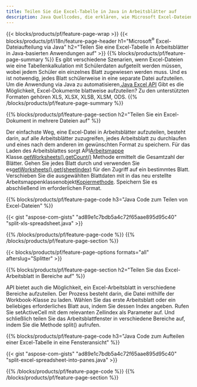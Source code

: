 ```yaml
---
title: Teilen Sie die Excel-Tabelle in Java in Arbeitsblätter auf
description: Java Quellcodes, die erklären, wie Microsoft Excel-Dateien mithilfe der Java Excel-Bibliothek in mehrere Dokumente aufgeteilt werden
---
```

{{< blocks/products/pf/feature-page-wrap >}}
{{< blocks/products/pf/i18n/feature-page-header h1="Microsoft<sup>&reg;</sup> Excel-Dateiaufteilung via Java" h2="Teilen Sie eine Excel-Tabelle in Arbeitsblätter in Java-basierten Anwendungen auf" >}}
{{% blocks/products/pf/feature-page-summary %}}
 Es gibt verschiedene Szenarien, wenn Excel-Dateien wie eine Tabellenkalkulation mit Schülerdaten aufgeteilt werden müssen, wobei jedem Schüler ein einzelnes Blatt zugewiesen werden muss. Und es ist notwendig, jedes Blatt schülerweise in eine separate Datei aufzuteilen. Um die Anwendung via Java zu automatisieren,[Java Excel API](/cells/de/java/) Gibt es die Möglichkeit, Excel-Dokumente blattweise aufzuteilen? Zu den unterstützten Formaten gehören XLS, XLSX, XLSB, XLSM, ODS.
{{% /blocks/products/pf/feature-page-summary %}}

{{% blocks/products/pf/feature-page-section h2="Teilen Sie ein Excel-Dokument in mehrere Dateien auf" %}}

Der einfachste Weg, eine Excel-Datei in Arbeitsblätter aufzuteilen, besteht darin, auf alle Arbeitsblätter zuzugreifen, jedes Arbeitsblatt zu durchlaufen und eines nach dem anderen im gewünschten Format zu speichern. Für das Laden des Arbeitsblattes sorgt API[Arbeitsmappe](https://reference.aspose.com/cells/java/com.aspose.cells/Workbook) Klasse.[getWorksheets().getCount()](https://reference.aspose.com/cells/java/com.aspose.cells/worksheetcollection#Count) Methode ermittelt die Gesamtzahl der Blätter. Gehen Sie jedes Blatt durch und verwenden Sie es[getWorksheets().get(sheetindex)](https://reference.aspose.com/cells/java/com.aspose.cells/worksheetcollection#get) für den Zugriff auf ein bestimmtes Blatt. Verschieben Sie die ausgewählten Blattdaten mit in das neu erstellte Arbeitsmappenklassenobjekt[Kopiermethode](https://reference.aspose.com/cells/java/com.aspose.cells/workbook#copy(com.aspose.cells.Workbook)). Speichern Sie es abschließend im erforderlichen Format.

{{% blocks/products/pf/feature-page-code h3="Java Code zum Teilen von Excel-Dateien" %}}

{{< gist "aspose-com-gists" "ad89e1c7bdb5a4c72f65aae895d95c40" "split-xls-spreadsheet.java" >}}

{{% /blocks/products/pf/feature-page-code %}}
{{% /blocks/products/pf/feature-page-section %}}

{{< blocks/products/pf/feature-page-options formats="all" afterslug="Splitter" >}}

{{% blocks/products/pf/feature-page-section h2="Teilen Sie das Excel-Arbeitsblatt in Bereiche auf" %}}

API bietet auch die Möglichkeit, ein Excel-Arbeitsblatt in verschiedene Bereiche aufzuteilen. Der Prozess besteht darin, die Datei mithilfe der Workbook-Klasse zu laden. Wählen Sie das erste Arbeitsblatt oder ein beliebiges erforderliches Blatt aus, indem Sie dessen Index angeben. Rufen Sie setActiveCell mit dem relevanten Zellindex als Parameter auf. Und schließlich teilen Sie das Arbeitsblattfenster in verschiedene Bereiche auf, indem Sie die Methode split() aufrufen.

{{% blocks/products/pf/feature-page-code h3="Java Code zum Aufteilen einer Excel-Tabelle in eine Fensteransicht" %}}

{{< gist "aspose-com-gists" "ad89e1c7bdb5a4c72f65aae895d95c40" "split-excel-spreadsheet-into-panes.java" >}}

{{% /blocks/products/pf/feature-page-code %}}
{{% /blocks/products/pf/feature-page-section %}}
